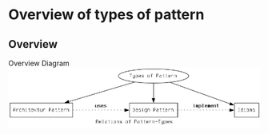 Overview of types of pattern
============================

Overview
--------

Overview Diagram
![Alt text](./overview.png?raw=true "Types of pattern")
